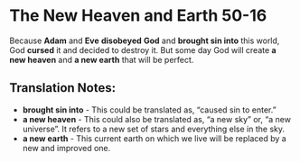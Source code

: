 The New Heaven and Earth 50-16
================================


Because **Adam** and **Eve** **disobeyed** **God** and **brought sin
into** this world, God **cursed** it and decided to destroy it. But
some day God will create **a new heaven** and **a new earth** that will
be perfect.

Translation Notes:
------------------

-   **brought sin into** - This could be translated as, “caused sin to
    enter.”
-   **a new heaven** - This could also be translated as, “a new
sky” or,
    “a new universe”. It refers to a new set of stars and everything
    else in the sky.
-   **a new earth** - This current earth on which we live will be
    replaced by a new and improved one.

